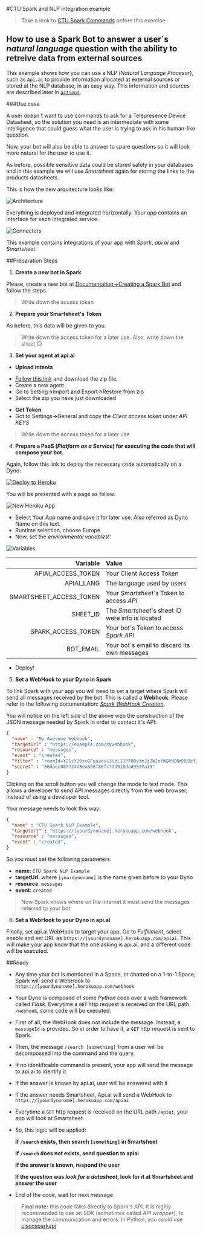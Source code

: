 #CTU Spark and NLP integration example

> Take a look to [CTU Spark Commands](https://github.com/alexgrgr/CTU-Spark-Commands) before this exercise


## How to use a Spark Bot to answer a user´s *natural language* question with the ability to retreive data from external sources

This example shows how you can use a NLP (*Natural Language Procesor*), such as `Api.ai` to provide
information allocated at external sources or stored at the NLP database, in an easy way. This information and sources are described later in [`actions`](#actions).

###Use case

A user doesn´t want to use commands to ask for a Telepresence Device Datasheet, so the solution you need is an intermediate with some intelligence that could guess what the user is trying to ask in his human-like question.

Now, your bot will also be able to answer to spare questions so it will look more natural for the user to use it.

As before, possible sensitive data could be stored safely in your databases and in this example we will use *Smartsheet* again for storing the links to the products datasheets.

This is how the new arquitecture looks like:

![Architecture](docs/images/architecture.png)

Everything is deployed and integrated horizontally. Your app contains an interface for each integrated service.

![Connectors](docs/images/Connectors.png)

This example contains integrations of your app with *Spark*, *api.ai* and *Smartsheet*.

##Preparation Steps

1. **Create a new bot in Spark**

Please, create a new bot at [Documentation->Creating a Spark Bot](https://developer.ciscospark.com/bots.html#creating-a-spark-bot-account "Create Bot and Generate Access Token") and follow the steps.

 > Write down the access token

 2. **Prepare your Smartsheet's Token**

 As before, this data will be given to you.

 > Write down the access token for a later use.
 > Also, write down the sheet ID

3. **Set your agent at api.ai**

- **Upload intents**
+ [Follow this link](https://github.com/alexgrgr/CTU-Spark-NLP/raw/master/agent/CTU-NLP-Example.zip) and download the zip file.
+ Create a new agent
+ Go to Setting->Import and Export->Restore from zip
+ Select the zip you have just downloaded

- **Get Token**
- Got to Settings->General and copy the *Client access token* under *API KEYS*
> Write down the access token for a later use

4. **Prepare a PaaS (*Platform as a Service*) for executing the code that will compose your bot.**

Again, follow this link to deploy the necessary code automatically on a Dyno:

[![Deploy to Heroku](https://www.herokucdn.com/deploy/button.svg)](https://heroku.com/deploy)

You will be presented with a page as follow:

![New Heroku App](docs/images/newapp.JPG)

+ Select Your App name and save it for later use. Also referred as Dyno Name on this text.
+ Runtime selection, choose Europe
+ Now, set the *environmental variables*!:

![Variables](docs/images/newappvar.JPG)

|                Variable | Value                                              |
|------------------------:|:---------------------------------------------------|
|      APIAI_ACCESS_TOKEN | Your Client Access Token                           |
|              APIAI_LANG | The language used by users                         |
| SMARTSHEET_ACCESS_TOKEN | Your *Smartsheet*´s Token to access *API*          |
|                SHEET_ID | The *Smartsheet*'s sheet ID were info is located   |
|      SPARK_ACCESS_TOKEN | Your bot´s Token to access *Spark* *API*           |
|               BOT_EMAIL | Your bot´s email to discard its own messages       |

+ Deploy!


5. **Set a WebHook to your Dyno in Spark**

To link Spark with your app you will need to set a target where Spark will send all messages received by the bot. This is called a **Webhook**. Please refer to the following documentation:
 [*Spark WebHook Creation*](https://developer.ciscospark.com/endpoint-webhooks-post.html "Create an Spark Webhook").

You will notice on the left side of the above web the construction of the JSON message needed by Spark in order to contact it's API:

```JSON
{
  "name" : "My Awesome Webhook",
  "targetUrl" : "https://example.com/mywebhook",
  "resource" : "messages",
  "event" : "created",
  "filter" : "roomId=Y2lzY29zcGFyazovL3VzL1JPT00vYmJjZWIxYWQtNDNmMS0zYjU4LTkxNDctZjE0YmIwYzRkMTU0",
  "secret" : "86dacc007724d8ea666f88fc77d918dad9537a15"
}
```
Clicking on the scroll button you will change the mode to test mode. This allows a developer to send API messages directly from the web browser, instead of using a developer tool.

Your message needs to look this way:
```JSON
{
  "name" : "CTU Spark NLP Example",
  "targetUrl" : "https://[yourdynoname].herokuapp.com/webhook",
  "resource" : "messages",
  "event" : "created",
}
```
So you must set the following parameters:
+ **name**: `CTU Spark NLP Example`
+ **targetUrl**: where `[yourdynoname]` is the name given before to your Dyno
+ **resource**: `messages`
+ **event**: `created`

> Now Spark knows where on the internet it must send the messages referred to your bot

6. **Set a WebHook to your Dyno in api.ai**

Finally, set api.ai WebHook to target your app. Go to *Fulfillment*, select enable and set URL as `https://[yourdynoname].herokuapp.com/apiai`. This will make your app know that the one asking is api.ai, and a different code will be executed.

##Ready

+ Any time your bot is mentioned in a Space, or chatted on a 1-to-1 Space, Spark will send a WebHook to `https://[yourdynoname].herokuapp.com/webhook`
+ Your Dyno is composed of some *Python* code over a web framework called *Flask*. Everytime a `GET` http request is received on the URL path `/webhook`, some code will be executed.
+ First of all, the WebHook does not include the message. Instead, a `messageId` is provided. So in order to have it, a `GET` http request is sent to Spark.
+ Then, the message `/search [something]` from a user will be decompossed into the command and the query.
+ If no identificable command is present, your app will send the message to api.ai to identify it
+ If the answer is known by api.ai, user will be answered with it
+ If the answer needs Smartsheet, Api.ai will send a WebHook to `https://[yourdynoname].herokuapp.com/apiai`
+ Everytime a `GET` http request is received on the URL path `/apiai`, your app will look at Smartsheet.
+ So, this logic will be applied:

    **If `/search` exists, then search `[something]` in Smartsheet**

    **If `/search` does not exists, send question to apiai**

    **If the answer is known, respond the user**

    **If the question was *look for a datasheet*, look for it at Smartsheet and answer the user**

+ End of the code, wait for next message.

> **Final note:** this code talks directly to Spark's API. It is highly recommended to use an SDK (sometimes called *API wrapper*), to manage the communication and errors. In Python, you could use [ciscosparkapi](https://github.com/CiscoDevNet/ciscosparkapi)
